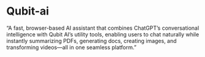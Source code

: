 # Qubit-ai
“A fast, browser-based AI assistant that combines ChatGPT’s conversational intelligence with Qubit AI’s utility tools, enabling users to chat naturally while instantly summarizing PDFs, generating docs, creating images, and transforming videos—all in one seamless platform.”
